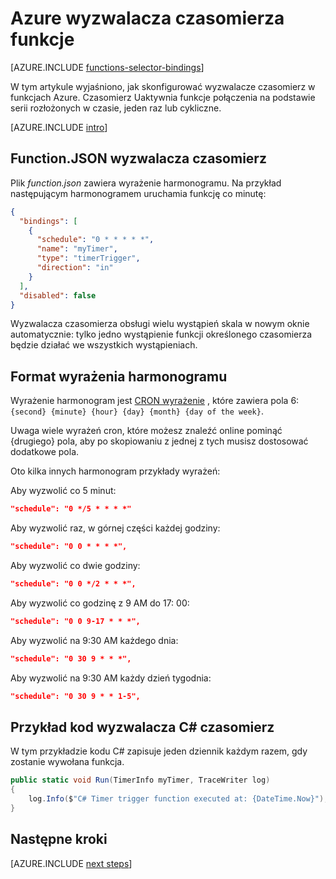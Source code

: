 <properties
    pageTitle="Azure wyzwalacza czasomierza funkcje | Microsoft Azure"
    description="Zapoznanie się z użyciem wyzwalaczy czasomierza w funkcjach Azure."
    services="functions"
    documentationCenter="na"
    authors="christopheranderson"
    manager="erikre"
    editor=""
    tags=""
    keywords="Funkcje Azure, funkcje, przetwarzanie zdarzenia, dynamiczne obliczeń pliki architektura"/>

<tags
    ms.service="functions"
    ms.devlang="multiple"
    ms.topic="reference"
    ms.tgt_pltfrm="multiple"
    ms.workload="na"
    ms.date="08/22/2016"
    ms.author="chrande; glenga"/>

# <a name="azure-functions-timer-trigger"></a>Azure wyzwalacza czasomierza funkcje

[AZURE.INCLUDE [functions-selector-bindings](../../includes/functions-selector-bindings.md)]

W tym artykule wyjaśniono, jak skonfigurować wyzwalacze czasomierz w funkcjach Azure. Czasomierz Uaktywnia funkcje połączenia na podstawie serii rozłożonych w czasie, jeden raz lub cykliczne.  

[AZURE.INCLUDE [intro](../../includes/functions-bindings-intro.md)] 

## <a name="functionjson-for-timer-trigger"></a>Function.JSON wyzwalacza czasomierz

Plik *function.json* zawiera wyrażenie harmonogramu. Na przykład następującym harmonogramem uruchamia funkcję co minutę:

```json
{
  "bindings": [
    {
      "schedule": "0 * * * * *",
      "name": "myTimer",
      "type": "timerTrigger",
      "direction": "in"
    }
  ],
  "disabled": false
}
```

Wyzwalacza czasomierza obsługi wielu wystąpień skala w nowym oknie automatycznie: tylko jedno wystąpienie funkcji określonego czasomierza będzie działać we wszystkich wystąpieniach.

## <a name="format-of-schedule-expression"></a>Format wyrażenia harmonogramu

Wyrażenie harmonogram jest [CRON wyrażenie](http://en.wikipedia.org/wiki/Cron#CRON_expression) , które zawiera pola 6: `{second} {minute} {hour} {day} {month} {day of the week}`. 

Uwaga wiele wyrażeń cron, które możesz znaleźć online pominąć {drugiego} pola, aby po skopiowaniu z jednej z tych musisz dostosować dodatkowe pola. 

Oto kilka innych harmonogram przykłady wyrażeń:

Aby wyzwolić co 5 minut:

```json
"schedule": "0 */5 * * * *"
```

Aby wyzwolić raz, w górnej części każdej godziny:

```json
"schedule": "0 0 * * * *",
```

Aby wyzwolić co dwie godziny:

```json
"schedule": "0 0 */2 * * *",
```

Aby wyzwolić co godzinę z 9 AM do 17: 00:

```json
"schedule": "0 0 9-17 * * *",
```

Aby wyzwolić na 9:30 AM każdego dnia:

```json
"schedule": "0 30 9 * * *",
```

Aby wyzwolić na 9:30 AM każdy dzień tygodnia:

```json
"schedule": "0 30 9 * * 1-5",
```

## <a name="timer-trigger-c-code-example"></a>Przykład kod wyzwalacza C# czasomierz

W tym przykładzie kodu C# zapisuje jeden dziennik każdym razem, gdy zostanie wywołana funkcja.

```csharp
public static void Run(TimerInfo myTimer, TraceWriter log)
{
    log.Info($"C# Timer trigger function executed at: {DateTime.Now}");    
}
```

## <a name="next-steps"></a>Następne kroki

[AZURE.INCLUDE [next steps](../../includes/functions-bindings-next-steps.md)] 
